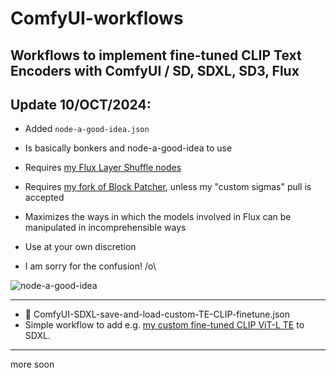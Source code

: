 # ComfyUI-workflows
Workflows to implement fine-tuned CLIP Text Encoders with ComfyUI / SD, SDXL, SD3, Flux
----
## Update 10/OCT/2024:
- Added `node-a-good-idea.json`

- Is basically bonkers and node-a-good-idea to use
- Requires [my Flux Layer Shuffle nodes](https://github.com/zer0int/ComfyUI-CLIP-Flux-Layer-Shuffle)
- Requires [my fork of Block Patcher](https://github.com/zer0int/Block_Patcher_ComfyUI), unless my "custom sigmas" pull is accepted
- Maximizes the ways in which the models involved in Flux can be manipulated in incomprehensible ways
- Use at your own discretion 
- I am sorry for the confusion! /o\

![node-a-good-idea](https://github.com/user-attachments/assets/032764a2-aaa8-4f95-bbcf-61673b8c7603)

----

- 📄 ComfyUI-SDXL-save-and-load-custom-TE-CLIP-finetune.json
- Simple workflow to add e.g. [my custom fine-tuned CLIP ViT-L TE](https://huggingface.co/zer0int/CLIP-GmP-ViT-L-14/blob/main/ViT-L-14-GmP-ft-TE-only-HF-format.safetensors) to SDXL.
----
more soon
